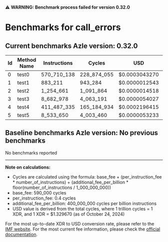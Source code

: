 ⚠️ **WARNING: Benchmark process failed for version 0.32.0**

# Benchmarks for call_errors

## Current benchmarks Azle version: 0.32.0

| Id  | Method Name | Instructions | Cycles      | USD           | USD/Million Calls |
| --- | ----------- | ------------ | ----------- | ------------- | ----------------- |
| 0   | test0       | 570_710_138  | 228_874_055 | $0.0003043270 | $304.32           |
| 1   | test1       | 883_211      | 943_284     | $0.0000012543 | $1.25             |
| 2   | test2       | 1_254_661    | 1_091_864   | $0.0000014518 | $1.45             |
| 3   | test3       | 8_682_978    | 4_063_191   | $0.0000054027 | $5.40             |
| 4   | test4       | 411_487_335  | 165_184_934 | $0.0002196415 | $219.64           |
| 5   | test5       | 8_533_650    | 4_003_460   | $0.0000053233 | $5.32             |

## Baseline benchmarks Azle version: No previous benchmarks

No benchmarks reported

---

**Note on calculations:**

- Cycles are calculated using the formula: base_fee + (per_instruction_fee \* number_of_instructions) + (additional_fee_per_billion \* floor(number_of_instructions / 1_000_000_000))
- base_fee: 590_000 cycles
- per_instruction_fee: 0.4 cycles
- additional_fee_per_billion: 400_000_000 cycles per billion instructions
- USD value is derived from the total cycles, where 1 trillion cycles = 1 XDR, and 1 XDR = $1.329670 (as of October 24, 2024)

For the most up-to-date XDR to USD conversion rate, please refer to the [IMF website](https://www.imf.org/external/np/fin/data/rms_sdrv.aspx).
For the most current fee information, please check the [official documentation](https://internetcomputer.org/docs/current/developer-docs/gas-cost#execution).
